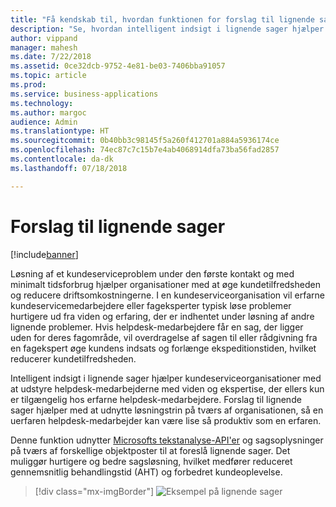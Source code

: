 ```yaml
---
title: "Få kendskab til, hvordan funktionen for forslag til lignende sager fungerer i Dynamics 365 for Customer Service"
description: "Se, hvordan intelligent indsigt i lignende sager hjælper kundeserviceorganisationer med at udstyre helpdesk-medarbejderne med viden og ekspertise"
author: vippand
manager: mahesh
ms.date: 7/22/2018
ms.assetid: 0ce32dcb-9752-4e81-be03-7406bba91057
ms.topic: article
ms.prod: 
ms.service: business-applications
ms.technology: 
ms.author: margoc
audience: Admin
ms.translationtype: HT
ms.sourcegitcommit: 0b40bb3c98145f5a260f412701a884a5936174ce
ms.openlocfilehash: 74ec87c7c15b7e4ab4068914dfa73ba56fad2857
ms.contentlocale: da-dk
ms.lasthandoff: 07/18/2018

---
```


#  <a name="suggest-similar-cases"></a>Forslag til lignende sager  

[!include[banner](../../../includes/banner.md)]

Løsning af et kundeserviceproblem under den første kontakt og med minimalt tidsforbrug hjælper organisationer med at øge kundetilfredsheden og reducere driftsomkostningerne.  I en kundeserviceorganisation vil erfarne kundeservicemedarbejdere eller fageksperter typisk løse problemer hurtigere ud fra viden og erfaring, der er indhentet under løsning af andre lignende problemer. Hvis helpdesk-medarbejdere får en sag, der ligger uden for deres fagområde, vil overdragelse af sagen til eller rådgivning fra en fagekspert øge kundens indsats og forlænge ekspeditionstiden, hvilket reducerer kundetilfredsheden.  

Intelligent indsigt i lignende sager hjælper kundeserviceorganisationer med at udstyre helpdesk-medarbejderne med viden og ekspertise, der ellers kun er tilgængelig hos erfarne helpdesk-medarbejdere.  Forslag til lignende sager hjælper med at udnytte løsningstrin på tværs af organisationen, så en uerfaren helpdesk-medarbejder kan være lise så produktiv som en erfaren.  

Denne funktion udnytter [Microsofts tekstanalyse-API'er](https://azure.microsoft.com/en-in/services/cognitive-services/text-analytics/) og sagsoplysninger på tværs af forskellige objektposter til at foreslå lignende sager. Det muliggør hurtigere og bedre sagsløsning, hvilket medfører reduceret gennemsnitlig behandlingstid (AHT) og forbedret kundeoplevelse.

> [!div class="mx-imgBorder"]
> ![](media/similar-cases.png "Eksempel på lignende sager")

